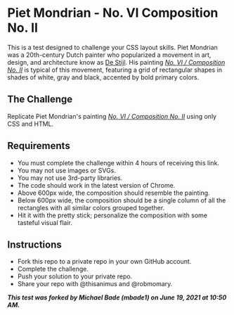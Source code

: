 # Piet Mondrian - No. VI Composition No. II

This is a test designed to challenge your CSS layout skills. Piet Mondrian was a 20th-century Dutch painter who popularized a movement in art, design, and architecture know as [De Stijl](https://en.wikipedia.org/wiki/De_Stijl). His painting _[No. VI / Composition No. II](https://www.artsy.net/artwork/piet-mondrian-no-vi-slash-composition-no-ii)_ is typical of this movement, featuring a grid of rectangular shapes in shades of white, gray and black, accented by bold primary colors.

## The Challenge

Replicate Piet Mondrian's painting _[No. VI / Composition No. II](https://www.artsy.net/artwork/piet-mondrian-no-vi-slash-composition-no-ii)_ using only CSS and HTML.

## Requirements

- You must complete the challenge within 4 hours of receiving this link.
- You may not use images or SVGs.
- You may not use 3rd-party libraries.
- The code should work in the latest version of Chrome.
- Above 600px wide, the composition should resemble the painting.
- Below 600px wide, the composition should be a single column of all the rectangles with all similar colors grouped together.
- Hit it with the pretty stick; personalize the composition with some tasteful visual flair.

## Instructions

- Fork this repo to a private repo in your own GitHub account.
- Complete the challenge.
- Push your solution to your private repo.
- Share your repo with @thisanimus and @robmomary.

**_This test was forked by Michael Bade (mbade1) on June 19, 2021 at 10:50 AM._**
